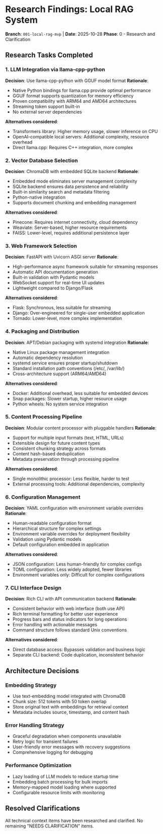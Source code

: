 # Research Findings: Local RAG System

**Branch**: `001-local-rag-mvp` | **Date**: 2025-10-28
**Phase**: 0 - Research and Clarification

## Research Tasks Completed

### 1. LLM Integration via llama-cpp-python

**Decision**: Use llama-cpp-python with GGUF model format
**Rationale**:

- Native Python bindings for llama.cpp provide optimal performance
- GGUF format supports quantization for memory efficiency
- Proven compatibility with ARM64 and AMD64 architectures
- Streaming token support built-in
- No external server dependencies

**Alternatives considered**:

- Transformers library: Higher memory usage, slower inference on CPU
- OpenAI-compatible local servers: Additional complexity, resource overhead
- Direct llama.cpp: Requires C++ integration, more complex

### 2. Vector Database Selection

**Decision**: ChromaDB with embedded SQLite backend
**Rationale**:

- Embedded mode eliminates server management complexity
- SQLite backend ensures data persistence and reliability
- Built-in similarity search and metadata filtering
- Python-native integration
- Supports document chunking and embedding management

**Alternatives considered**:

- Pinecone: Requires internet connectivity, cloud dependency
- Weaviate: Server-based, higher resource requirements
- FAISS: Lower-level, requires additional persistence layer

### 3. Web Framework Selection

**Decision**: FastAPI with Uvicorn ASGI server
**Rationale**:

- High-performance async framework suitable for streaming responses
- Automatic API documentation generation
- Built-in validation with Pydantic models
- WebSocket support for real-time UI updates
- Lightweight compared to Django/Flask

**Alternatives considered**:

- Flask: Synchronous, less suitable for streaming
- Django: Over-engineered for single-user embedded application
- Tornado: Lower-level, more complex implementation

### 4. Packaging and Distribution

**Decision**: APT/Debian packaging with systemd integration
**Rationale**:

- Native Linux package management integration
- Automatic dependency resolution
- systemd service ensures proper startup/shutdown
- Standard installation path conventions (/etc/, /var/lib/)
- Cross-architecture support (ARM64/AMD64)

**Alternatives considered**:

- Docker: Additional overhead, less suitable for embedded devices
- Snap packages: Slower startup, higher resource usage
- Python wheels: No system service integration

### 5. Content Processing Pipeline

**Decision**: Modular content processor with pluggable handlers
**Rationale**:

- Support for multiple input formats (text, HTML, URLs)
- Extensible design for future content types
- Consistent chunking strategy across formats
- Content hash-based deduplication
- Metadata preservation through processing pipeline

**Alternatives considered**:

- Single monolithic processor: Less flexible, harder to test
- External processing tools: Additional dependencies, complexity

### 6. Configuration Management

**Decision**: YAML configuration with environment variable overrides
**Rationale**:

- Human-readable configuration format
- Hierarchical structure for complex settings
- Environment variable overrides for deployment flexibility
- Validation using Pydantic models
- Default configuration embedded in application

**Alternatives considered**:

- JSON configuration: Less human-friendly for complex configs
- TOML configuration: Less widely adopted, fewer libraries
- Environment variables only: Difficult for complex configurations

### 7. CLI Interface Design

**Decision**: Rich CLI with API communication backend
**Rationale**:

- Consistent behavior with web interface (both use API)
- Rich terminal formatting for better user experience
- Progress bars and status indicators for long operations
- Error handling with actionable messages
- Command structure follows standard Unix conventions

**Alternatives considered**:

- Direct database access: Bypasses validation and business logic
- Separate CLI backend: Code duplication, inconsistent behavior

## Architecture Decisions

### Embedding Strategy

- Use text-embedding model integrated with ChromaDB
- Chunk size: 512 tokens with 50 token overlap
- Store original text with embeddings for retrieval context
- Metadata includes source, timestamp, and content hash

### Error Handling Strategy

- Graceful degradation when components unavailable
- Retry logic for transient failures
- User-friendly error messages with recovery suggestions
- Comprehensive logging for debugging

### Performance Optimization

- Lazy loading of LLM models to reduce startup time
- Embedding batch processing for bulk imports
- Memory-mapped model loading where supported
- Configurable resource limits with monitoring

## Resolved Clarifications

All technical context items have been researched and clarified. No remaining "NEEDS CLARIFICATION" items.
